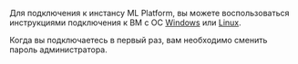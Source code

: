 Для подключения к инстансу ML Platform, вы можете воспользоваться инструкциями подключения к ВМ с ОС [Windows](https://mcs.mail.ru/docs/ru/base/iaas/vm-start/vm-connect/vm-connect-win) или [Linux](https://mcs.mail.ru/docs/ru/base/iaas/vm-start/vm-connect/vm-connect-nix).

<warn>

Когда вы подключаетесь в первый раз, вам необходимо сменить пароль администратора.

</warn>
